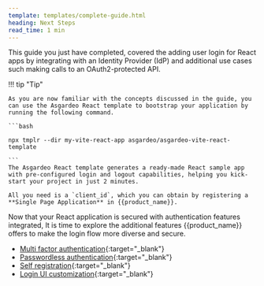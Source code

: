 ```yaml
---
template: templates/complete-guide.html
heading: Next Steps
read_time: 1 min
---
```


This guide you just have completed, covered the adding user login for React apps by integrating with an Identity Provider (IdP) and additional use cases such making calls to an OAuth2-protected API. 

!!! tip "Tip"
    
    As you are now familiar with the concepts discussed in the guide, you can use the Asgardeo React template to bootstrap your application by running the following command.  

    ```bash

    npx tmplr --dir my-vite-react-app asgardeo/asgardeo-vite-react-template

    ```
    The Asgardeo React template generates a ready-made React sample app with pre-configured login and logout capabilities, helping you kick-start your project in just 2 minutes. 

    All you need is a `client_id`, which you can obtain by registering a **Single Page Application** in {{product_name}}.



<!-- Now that you are familiar with the basics of adding user logins to your React app, you can use the [Asgardeo Vite React Template](https://github.com/asgardeo/asgardeo-vite-react-template){:target="_blank"} to generate a working sample without needing to write code from scratch. After creating an application in the Asgardeo console and copying the necessary parameters, run the following command to create your working sample. 

```bash

npx tmplr --dir my-vite-react-app asgardeo/asgardeo-vite-react-template

```

The above command generates a working React app with pre-configured Asgardeo React SDK and login/logout features that you can use to build your app further. 

![Asgardeo Vite React Template]({{base_path}}/complete-guides/react/assets/img/image20.png){: width="800" style="display: block; margin: 0;"}


You can quickly test the integration of your newly created React app with {{product_name}} by running the following commands. 


```bash

cd my-vite-react-app 

npm install

npm run dev

``` -->

Now that your React application is secured with authentication features integrated, It is time to explore the additional features {{product_name}} offers to make the login flow more diverse and secure.

- [Multi factor authentication]({{base_path}}/guides/authentication/mfa/){:target="_blank"} 
- [Passwordless authentication]({{base_path}}/guides/authentication/passwordless-login/){:target="_blank"} 
- [Self registration]({{base_path}}/guides/account-configurations/user-onboarding/self-registration/){:target="_blank"} 
- [Login UI customization]({{base_path}}/en/latest/guides/branding/){:target="_blank"} 